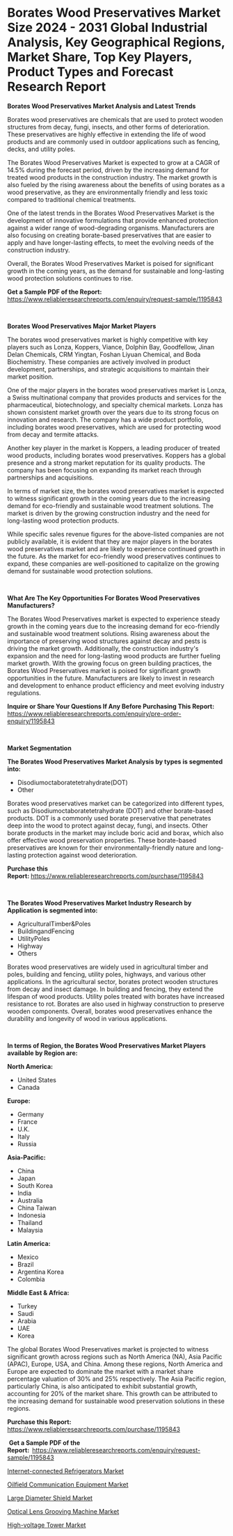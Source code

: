 <p><h1>Borates Wood Preservatives Market Size 2024 - 2031 Global Industrial Analysis, Key Geographical Regions, Market Share, Top Key Players, Product Types and Forecast Research Report</h1></p><p><strong>Borates Wood Preservatives Market Analysis and Latest Trends</strong></p>
<p><p>Borates wood preservatives are chemicals that are used to protect wooden structures from decay, fungi, insects, and other forms of deterioration. These preservatives are highly effective in extending the life of wood products and are commonly used in outdoor applications such as fencing, decks, and utility poles.</p><p>The Borates Wood Preservatives Market is expected to grow at a CAGR of 14.5% during the forecast period, driven by the increasing demand for treated wood products in the construction industry. The market growth is also fueled by the rising awareness about the benefits of using borates as a wood preservative, as they are environmentally friendly and less toxic compared to traditional chemical treatments.</p><p>One of the latest trends in the Borates Wood Preservatives Market is the development of innovative formulations that provide enhanced protection against a wider range of wood-degrading organisms. Manufacturers are also focusing on creating borate-based preservatives that are easier to apply and have longer-lasting effects, to meet the evolving needs of the construction industry.</p><p>Overall, the Borates Wood Preservatives Market is poised for significant growth in the coming years, as the demand for sustainable and long-lasting wood protection solutions continues to rise.</p></p>
<p><strong>Get a Sample PDF of the Report:&nbsp;</strong> <a href="https://www.reliableresearchreports.com/enquiry/request-sample/1195843">https://www.reliableresearchreports.com/enquiry/request-sample/1195843</a></p>
<p>&nbsp;</p>
<p><strong>Borates Wood Preservatives Major Market Players</strong></p>
<p><p>The borates wood preservatives market is highly competitive with key players such as Lonza, Koppers, Viance, Dolphin Bay, Goodfellow, Jinan Delan Chemicals, CRM Yingtan, Foshan Liyuan Chemical, and Boda Biochemistry. These companies are actively involved in product development, partnerships, and strategic acquisitions to maintain their market position.</p><p>One of the major players in the borates wood preservatives market is Lonza, a Swiss multinational company that provides products and services for the pharmaceutical, biotechnology, and specialty chemical markets. Lonza has shown consistent market growth over the years due to its strong focus on innovation and research. The company has a wide product portfolio, including borates wood preservatives, which are used for protecting wood from decay and termite attacks.</p><p>Another key player in the market is Koppers, a leading producer of treated wood products, including borates wood preservatives. Koppers has a global presence and a strong market reputation for its quality products. The company has been focusing on expanding its market reach through partnerships and acquisitions.</p><p>In terms of market size, the borates wood preservatives market is expected to witness significant growth in the coming years due to the increasing demand for eco-friendly and sustainable wood treatment solutions. The market is driven by the growing construction industry and the need for long-lasting wood protection products.</p><p>While specific sales revenue figures for the above-listed companies are not publicly available, it is evident that they are major players in the borates wood preservatives market and are likely to experience continued growth in the future. As the market for eco-friendly wood preservatives continues to expand, these companies are well-positioned to capitalize on the growing demand for sustainable wood protection solutions.</p></p>
<p>&nbsp;</p>
<p><strong>What Are The Key Opportunities For Borates Wood Preservatives Manufacturers?</strong></p>
<p><p>The Borates Wood Preservatives market is expected to experience steady growth in the coming years due to the increasing demand for eco-friendly and sustainable wood treatment solutions. Rising awareness about the importance of preserving wood structures against decay and pests is driving the market growth. Additionally, the construction industry's expansion and the need for long-lasting wood products are further fueling market growth. With the growing focus on green building practices, the Borates Wood Preservatives market is poised for significant growth opportunities in the future. Manufacturers are likely to invest in research and development to enhance product efficiency and meet evolving industry regulations.</p></p>
<p><strong>Inquire or Share Your Questions If Any Before Purchasing This Report:</strong> <a href="https://www.reliableresearchreports.com/enquiry/pre-order-enquiry/1195843">https://www.reliableresearchreports.com/enquiry/pre-order-enquiry/1195843</a></p>
<p>&nbsp;</p>
<p><strong>Market Segmentation</strong></p>
<p><strong>The Borates Wood Preservatives Market Analysis by types is segmented into:</strong></p>
<p><ul><li>Disodiumoctaboratetetrahydrate(DOT)</li><li>Other</li></ul></p>
<p><p>Borates wood preservatives market can be categorized into different types, such as Disodiumoctaboratetetrahydrate (DOT) and other borate-based products. DOT is a commonly used borate preservative that penetrates deep into the wood to protect against decay, fungi, and insects. Other borate products in the market may include boric acid and borax, which also offer effective wood preservation properties. These borate-based preservatives are known for their environmentally-friendly nature and long-lasting protection against wood deterioration.</p></p>
<p><strong>Purchase this Report:&nbsp;</strong><a href="https://www.reliableresearchreports.com/purchase/1195843">https://www.reliableresearchreports.com/purchase/1195843</a></p>
<p>&nbsp;</p>
<p><strong>The Borates Wood Preservatives Market Industry Research by Application is segmented into:</strong></p>
<p><ul><li>AgriculturalTimber&Poles</li><li>BuildingandFencing</li><li>UtilityPoles</li><li>Highway</li><li>Others</li></ul></p>
<p><p>Borates wood preservatives are widely used in agricultural timber and poles, building and fencing, utility poles, highways, and various other applications. In the agricultural sector, borates protect wooden structures from decay and insect damage. In building and fencing, they extend the lifespan of wood products. Utility poles treated with borates have increased resistance to rot. Borates are also used in highway construction to preserve wooden components. Overall, borates wood preservatives enhance the durability and longevity of wood in various applications.</p></p>
<p>&nbsp;</p>
<p><strong>In terms of Region, the Borates Wood Preservatives Market Players available by Region are:</strong></p>
<p>
    <p> <strong> North America: </strong>
        <ul>
            <li>United States</li>
            <li>Canada</li>
        </ul>
        </p> 
    <p> <strong> Europe: </strong>
        <ul>
            <li>Germany</li>
            <li>France</li>
            <li>U.K.</li>
            <li>Italy</li>
            <li>Russia</li>
        </ul>
        </p> 
    <p> <strong> Asia-Pacific: </strong>
        <ul>
            <li>China</li>
            <li>Japan</li>
            <li>South Korea</li>
            <li>India</li>
            <li>Australia</li>
            <li>China Taiwan</li>
            <li>Indonesia</li>
            <li>Thailand</li>
            <li>Malaysia</li>
        </ul>
        </p> 
    <p> <strong> Latin America: </strong>
        <ul>
            <li>Mexico</li>
            <li>Brazil</li>
            <li>Argentina Korea</li>
            <li>Colombia</li>
        </ul>
        </p> 
    <p> <strong> Middle East & Africa: </strong>
        <ul>
            <li>Turkey</li>
            <li>Saudi</li>
            <li>Arabia</li>
            <li>UAE</li>
            <li>Korea</li>
        </ul>
    </p>
    </p>
<p><p>The global Borates Wood Preservatives market is projected to witness significant growth across regions such as North America (NA), Asia Pacific (APAC), Europe, USA, and China. Among these regions, North America and Europe are expected to dominate the market with a market share percentage valuation of 30% and 25% respectively. The Asia Pacific region, particularly China, is also anticipated to exhibit substantial growth, accounting for 20% of the market share. This growth can be attributed to the increasing demand for sustainable wood preservation solutions in these regions.</p></p>
<p><strong>Purchase this Report: </strong><a href="https://www.reliableresearchreports.com/purchase/1195843">https://www.reliableresearchreports.com/purchase/1195843</a></p>
<p>&nbsp;<strong>Get a Sample PDF of the Report:&nbsp;&nbsp;</strong><a href="https://www.reliableresearchreports.com/enquiry/request-sample/1195843">https://www.reliableresearchreports.com/enquiry/request-sample/1195843</a></p>
<p><strong></strong></p>
<p><p><a href="https://medium.com/@alexanderfranklin766/internet-connected-refrigerators-market-furnishes-information-on-market-share-market-trends-and-d56e8b83c918">Internet-connected Refrigerators Market</a></p><p><a href="https://medium.com/@alexanderfranklin766/oilfield-communication-equipment-market-comprehensive-assessment-by-type-application-and-bbcf4fccd0d1">Oilfield Communication Equipment Market</a></p><p><a href="https://medium.com/@alexanderfranklin766/large-diameter-shield-market-comprehensive-assessment-by-type-application-and-geography-2d1331bbea56">Large Diameter Shield Market</a></p><p><a href="https://medium.com/@alexanderfranklin766/optical-lens-grooving-machine-market-comprehensive-assessment-by-type-application-and-geography-07187e265651">Optical Lens Grooving Machine Market</a></p><p><a href="https://medium.com/@alexanderfranklin766/high-voltage-tower-market-analysis-and-sze-forecasted-for-period-from-2024-to-2031-98c737ba9aa0">High-voltage Tower Market</a></p></p>